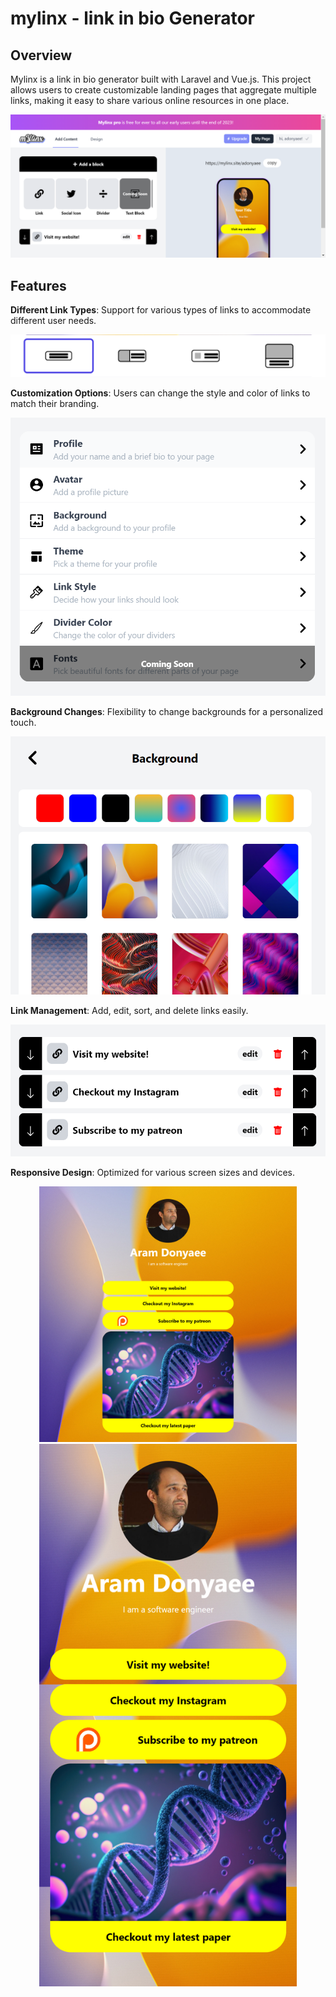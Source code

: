 # mylinx - link in bio Generator

## Overview

Mylinx is a link in bio generator built with Laravel and Vue.js. This project allows users to create customizable landing pages that aggregate multiple links, making it easy to share various online resources in one place.

<img src="https://github.com/AramDonyaee/mylinx/blob/main/dashboard%20preview.png?raw=true" />

## Features

**Different Link Types**: Support for various types of links to accommodate different user needs.

<img src="https://github.com/AramDonyaee/mylinx/blob/main/different%20link%20types.png?raw=true" />
  
**Customization Options**: Users can change the style and color of links to match their branding.
  
<img src="https://github.com/AramDonyaee/mylinx/blob/main/customizations.PNG?raw=true" />

**Background Changes**: Flexibility to change backgrounds for a personalized touch.

<img src="https://github.com/AramDonyaee/mylinx/blob/main/different%20backgrounds.PNG?raw=true" />

**Link Management**: Add, edit, sort, and delete links easily.

<img src="https://github.com/AramDonyaee/mylinx/blob/main/sortable%20links.PNG?raw=true" />

**Responsive Design**: Optimized for various screen sizes and devices.

<div align="center">
    <img src="https://github.com/AramDonyaee/mylinx/blob/main/page%20desktop%20version.png?raw=true" width="412px"/> 
    <img src="https://github.com/AramDonyaee/mylinx/blob/main/page%20mobile%20version.png?raw=true" width="412px"/>
</div>
  


